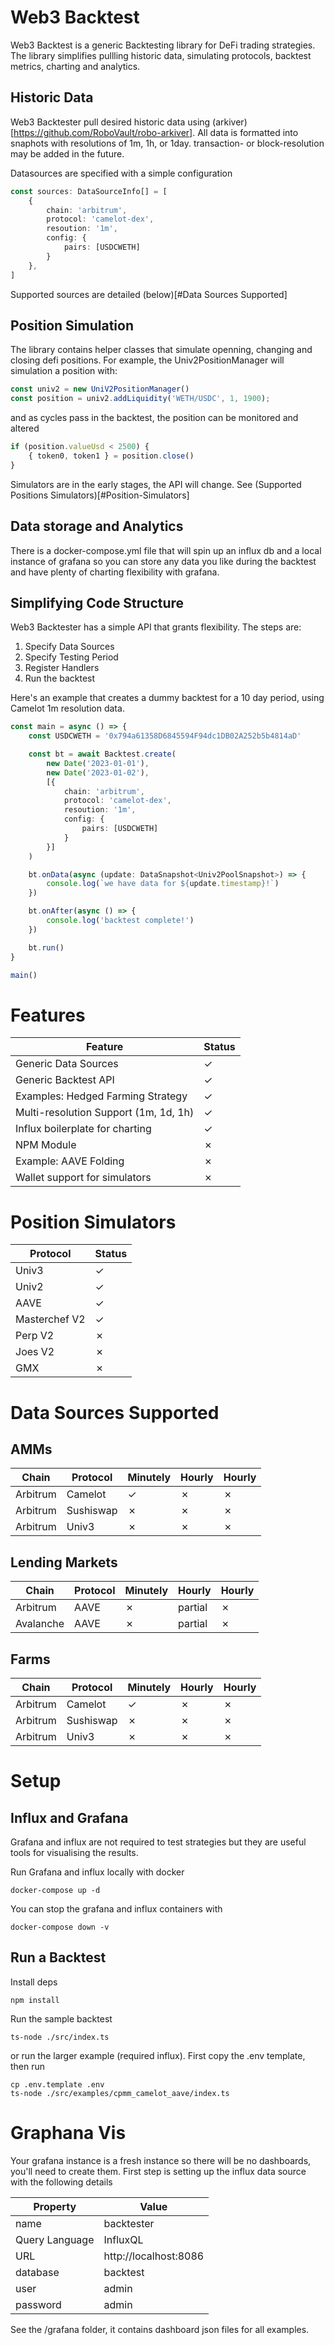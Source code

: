 
# Web3 Backtest

Web3 Backtest is a generic Backtesting library for DeFi trading strategies. The library simplifies pullling historic data, simulating protocols, backtest metrics, charting and analytics. 

## Historic Data
Web3 Backtester pull desired historic data using (arkiver)[https://github.com/RoboVault/robo-arkiver]. All data is formatted into snaphots with resolutions of 1m, 1h, or 1day. transaction- or block-resolution may be added in the future.  

Datasources are specified with a simple configuration
```ts 
const sources: DataSourceInfo[] = [
	{
		chain: 'arbitrum',
		protocol: 'camelot-dex',
		resoution: '1m',
		config: {
			pairs: [USDCWETH]
		}
	},
]
```
Supported sources are detailed (below)[#Data Sources Supported]

## Position Simulation

The library contains helper classes that simulate openning, changing and closing defi positions. For example, the Univ2PositionManager will simulation a position with:

```ts
const univ2 = new UniV2PositionManager()
const position = univ2.addLiquidity('WETH/USDC', 1, 1900);
```

and as cycles pass in the backtest, the position can be monitored and altered
```ts
if (position.valueUsd < 2500) {
	{ token0, token1 } = position.close()
}
```

Simulators are in the early stages, the API will change. See (Supported Positions Simulators)[#Position-Simulators]

## Data storage and Analytics

There is a docker-compose.yml file that will spin up an influx db and a local instance of grafana so you can store any data you like during the backtest and have plenty of charting flexibility with grafana. 


## Simplifying Code Structure

Web3 Backtester has a simple API that grants flexibility. The steps are:
1. Specify Data Sources
2. Specify Testing Period
3. Register Handlers
4. Run the backtest

Here's an example that creates a dummy backtest for a 10 day period, using Camelot 1m resolution data. 

```ts
const main = async () => {
	const USDCWETH = '0x794a61358D6845594F94dc1DB02A252b5b4814aD'

	const bt = await Backtest.create(
		new Date('2023-01-01'), 
		new Date('2023-01-02'), 
		[{
			chain: 'arbitrum',
			protocol: 'camelot-dex',
			resoution: '1m',
			config: {
				pairs: [USDCWETH]
			}
		}]
	)

	bt.onData(async (update: DataSnapshot<Univ2PoolSnapshot>) => {
		console.log(`we have data for ${update.timestamp}!`)
	})

	bt.onAfter(async () => {
		console.log('backtest complete!')
	})

	bt.run()
}

main()
```

# Features
| Feature    | Status  |
| --------  | --------  |
| Generic Data Sources 				| &check; |
| Generic Backtest API 				| &check; |
| Examples: Hedged Farming Strategy | &check;     |
| Multi-resolution Support (1m, 1d, 1h) | &check;     |
| Influx boilerplate for charting | &check;     |
| NPM Module | &cross;     |
| Example: AAVE Folding | &cross;     |
| Wallet support for simulators | &cross;     |

# Position Simulators
| Protocol         | Status     |
| ---------------- | --------   |
| Univ3            | &check;    |
| Univ2            | &check;    |
| AAVE             | &check;    |
| Masterchef V2    | &check;    |
| Perp V2          | &cross;    |
| Joes V2          | &cross;    |
| GMX              | &cross;    |

# Data Sources Supported
## AMMs
| Chain    | Protocol  | Minutely | Hourly  | Hourly  |
| -------- | --------  | ---------| ------- | ------- |
| Arbitrum | Camelot   | &check;  | &cross; | &cross; |
| Arbitrum | Sushiswap | &cross;  | &cross; | &cross; |
| Arbitrum | Univ3     | &cross;  | &cross; | &cross; |

## Lending Markets
| Chain    | Protocol  | Minutely | Hourly  | Hourly  |
| -------- | --------  | ---------| ------- | ------- |
| Arbitrum | AAVE      | &cross;  | partial | &cross; |
| Avalanche| AAVE      | &cross;  | partial | &cross; |

## Farms
| Chain    | Protocol  | Minutely | Hourly  | Hourly  |
| -------- | --------  | ---------| ------- | ------- |
| Arbitrum | Camelot   | &check;  | &cross; | &cross; |
| Arbitrum | Sushiswap | &cross;  | &cross; | &cross; |
| Arbitrum | Univ3     | &cross;  | &cross; | &cross; |

# Setup

## Influx and Grafana

Grafana and influx are not required to test strategies but they are useful tools for visualising the results.

Run Grafana and influx locally with docker

```
docker-compose up -d
```

You can stop the grafana and influx containers with

```
docker-compose down -v
```

## Run a Backtest

Install deps

```
npm install
```

Run the sample backtest

```
ts-node ./src/index.ts
```

or run the larger example (required influx). First copy the .env template, then run

```
cp .env.template .env
ts-node ./src/examples/cpmm_camelot_aave/index.ts
```


# Graphana Vis

Your grafana instance is a fresh instance so there will be no dashboards, you'll need to create them. First step is setting up the influx data source with the following details

| Property       | Value                 |
| ---------------- | ----------------------- |
| name           | backtester            |
| Query Language | InfluxQL              |
| URL            | http://localhost:8086 |
| database       | backtest              |
| user           | admin                 |
| password       | admin                 |

See the /grafana folder, it contains dashboard json files for all examples. 

